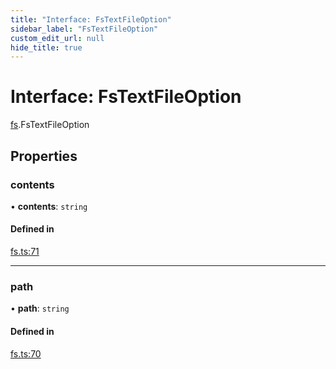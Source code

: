 ```yaml
---
title: "Interface: FsTextFileOption"
sidebar_label: "FsTextFileOption"
custom_edit_url: null
hide_title: true
---
```


# Interface: FsTextFileOption

[fs](../modules/fs.md).FsTextFileOption

## Properties

### contents

• **contents**: `string`

#### Defined in

[fs.ts:71](https://github.com/tauri-apps/tauri/blob/710a4f9/tooling/api/src/fs.ts#L71)

___

### path

• **path**: `string`

#### Defined in

[fs.ts:70](https://github.com/tauri-apps/tauri/blob/710a4f9/tooling/api/src/fs.ts#L70)
